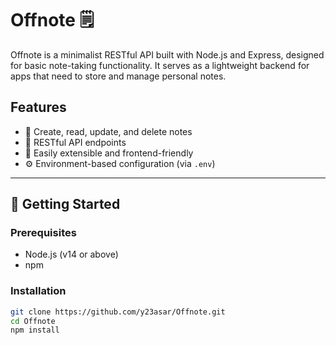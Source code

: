 # Offnote 🗒️

Offnote is a minimalist RESTful API built with Node.js and Express, designed for basic note-taking functionality. It serves as a lightweight backend for apps that need to store and manage personal notes.

## Features

- 📄 Create, read, update, and delete notes
- 🔁 RESTful API endpoints
- 🧩 Easily extensible and frontend-friendly
- ⚙️ Environment-based configuration (via `.env`)

---

## 🚀 Getting Started

### Prerequisites

- Node.js (v14 or above)
- npm

### Installation

```bash
git clone https://github.com/y23asar/Offnote.git
cd Offnote
npm install

